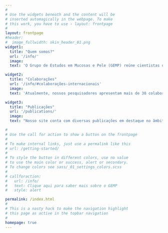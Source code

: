 ```yaml
---
#
# Use the widgets beneath and the content will be
# inserted automagically in the webpage. To make
# this work, you have to use › layout: frontpage
#
layout: frontpage
#header:
#  image_fullwidth: skin_header_01.png
widget1:
  title: "Quem somos?"
  url: '/info/'
  image: 
  text: 'O Grupo de Estudos em Mucosas e Pele (GEMP) reúne cientistas dedicados ao estudo das mucosas e pele, promovendo inovação científica e colaborativa para avanços em saúde.'

widget2:
  title: "Colaborações"
  url: '/info/#colaborações-internacionais'
  image: 
  text: 'Atualmente, nossos pesquisadores apresentam mais de 30 colaborações internacionais ao todo! Confira mais sobre as nossas parcerias.'

widget3:
  title: "Publicações"
  url: '/publications/'
  image: 
  text: "Nosso site conta com diversas publicações em destaque no âmbito de mucosas e pele, realizadas por membros do nosso grupo."

#
# Use the call for action to show a button on the frontpage
#
# To make internal links, just use a permalink like this
# url: /getting-started/
#
# To style the button in different colors, use no value
# to use the main color or success, alert or secondary.
# To change colors see sass/_01_settings_colors.scss
#
# callforaction:
#   url: /info/
#   text: Clique aqui para saber mais sobre o GEMP
#   style: alert

permalink: /index.html
#
# This is a nasty hack to make the navigation highlight
# this page as active in the topbar navigation
#
homepage: true
---
```

